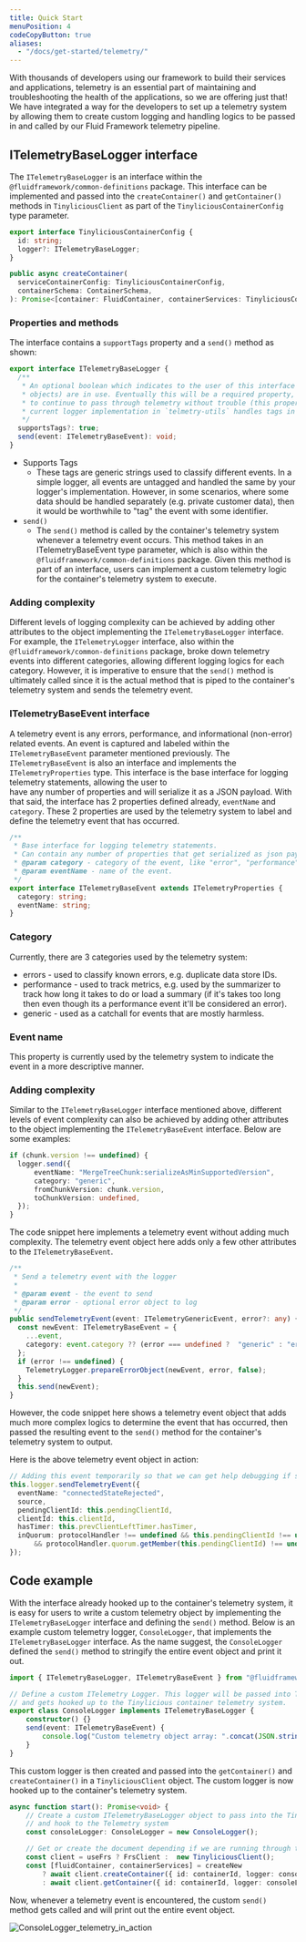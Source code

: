 ```yaml
---
title: Quick Start
menuPosition: 4
codeCopyButton: true
aliases:
  - "/docs/get-started/telemetry/"
---
```



With thousands of developers using our framework to build their services and applications, telemetry is an essential part of maintaining and troubleshooting the health of the applications, so we are offering just that! We have integrated a way for the developers to set up a telemetry system by allowing them to create custom logging and handling logics to be passed in and called by our Fluid Framework telemetry pipeline.

## ITelemetryBaseLogger interface

The `ITelemetryBaseLogger` is an interface within the `@fluidframework/common-definitions` package. This interface can be implemented and passed into the `createContainer()` and `getContainer()` methods in `TinyliciousClient` as part of the `TinyliciousContainerConfig` type parameter.

```ts
export interface TinyliciousContainerConfig {
  id: string;
  logger?: ITelemetryBaseLogger;
}
```

```ts
public async createContainer(
  serviceContainerConfig: TinyliciousContainerConfig,
  containerSchema: ContainerSchema,
): Promise<[container: FluidContainer, containerServices: TinyliciousContainerServices]>
```


### Properties and methods

The interface contains a `supportTags` property and a `send()` method as shown:

```ts
export interface ITelemetryBaseLogger {
  /**
   * An optional boolean which indicates to the user of this interface that tags (i.e. `ITaggedTelemetryPropertyType`
   * objects) are in use. Eventually this will be a required property, but this is a stopgap that allows older hosts
   * to continue to pass through telemetry without trouble (this property will simply show up undefined), while our
   * current logger implementation in `telmetry-utils` handles tags in a separate manner.
   */
  supportsTags?: true;
  send(event: ITelemetryBaseEvent): void;
}
```

- Supports Tags
  - These tags are generic strings used to classify different events. In a simple logger, all events are untagged and handled the same by your logger's implementation. However, in some scenarios, where some data should be handled separately (e.g. private customer data), then it would be worthwhile to "tag" the event with some identifier.
- `send()`
  - The `send()` method is called by the container's telemetry system whenever a telemetry event occurs. This method takes in an ITelemetryBaseEvent type parameter, which is also within the `@fluidframework/common-definitions` package. Given this method is part of an interface, users can implement a custom telemetry logic for the container's telemetry system to execute.

### Adding complexity

Different levels of logging complexity can be achieved by adding other attributes to the object implementing the `ITelemetryBaseLogger` interface. For example, the `ITelemetryLogger` interface, also within the `@fluidframework/common-definitions` package, broke down telemetry events into different categories, allowing different logging logics for each category. However, it is imperative to ensure that the `send()` method is ultimately called since it is the actual method that is piped to the container's telemetry system and sends the telemetry event.

### ITelemetryBaseEvent interface

A telemetry event is any errors, performance, and informational (non-error) related events. An event is captured and labeled within the `ITelemetryBaseEvent` parameter mentioned previously. The `ITelemetryBaseEvent` is also an interface and implements the `ITelemetryProperties` type. This interface is the base interface for logging telemetry statements, allowing the user to have any number of properties and will serialize it as a JSON payload. With that said, the interface has 2 properties defined already, `eventName` and `category`. These 2 properties are used by the telemetry system to label and define the telemetry event that has occurred.

```ts
/**
 * Base interface for logging telemetry statements.
 * Can contain any number of properties that get serialized as json payload.
 * @param category - category of the event, like "error", "performance", "generic", etc.
 * @param eventName - name of the event.
 */
export interface ITelemetryBaseEvent extends ITelemetryProperties {
  category: string;
  eventName: string;
}
```

### Category

Currently, there are 3 categories used by the telemetry system:

- errors - used to classify known errors, e.g. duplicate data store IDs.
- performance - used to track metrics, e.g. used by the summarizer to track how long it takes to do or load a summary (if it's takes too long then even though its a performance event it'll be considered an error).
- generic - used as a catchall for events that are mostly harmless.

### Event name

This property is currently used by the telemetry system to indicate the event in a more descriptive manner.

### Adding complexity

Similar to the `ITelemetryBaseLogger` interface mentioned above, different levels of event complexity can also be achieved by adding other attributes to the object implementing the `ITelemetryBaseEvent` interface. Below are some examples:

```ts
if (chunk.version !== undefined) {
  logger.send({
      eventName: "MergeTreeChunk:serializeAsMinSupportedVersion",
      category: "generic",
      fromChunkVersion: chunk.version,
      toChunkVersion: undefined,
  });
}
```

The code snippet here implements a telemetry event without adding much complexity. The telemetry event object here adds only a few other attributes to the `ITelemetryBaseEvent`.

```ts
/**
 * Send a telemetry event with the logger
 *
 * @param event - the event to send
 * @param error - optional error object to log
 */
public sendTelemetryEvent(event: ITelemetryGenericEvent, error?: any) {
  const newEvent: ITelemetryBaseEvent = {
    ...event,
    category: event.category ?? (error === undefined ?  "generic" : "error"),
  };
  if (error !== undefined) {
    TelemetryLogger.prepareErrorObject(newEvent, error, false);
  }
  this.send(newEvent);
}
```

However, the code snippet here shows a telemetry event object that adds much more complex logics to determine the event that has occurred, then passed the resulting event to the `send()` method for the container's telemetry system to output.

Here is the above telemetry event object in action:

```ts
// Adding this event temporarily so that we can get help debugging if something goes wrong.
this.logger.sendTelemetryEvent({
  eventName: "connectedStateRejected",
  source,
  pendingClientId: this.pendingClientId,
  clientId: this.clientId,
  hasTimer: this.prevClientLeftTimer.hasTimer,
  inQuorum: protocolHandler !== undefined && this.pendingClientId !== undefined
      && protocolHandler.quorum.getMember(this.pendingClientId) !== undefined,
});
```

## Code example

With the interface already hooked up to the container's telemetry system, it is easy for users to write a custom telemetry object by implementing the `ITelemetryBaseLogger` interface and defining the `send()` method. Below is an example custom telemetry logger, `ConsoleLogger`, that implements the `ITelemetryBaseLogger` interface. As the name suggest, the `ConsoleLogger` defined the `send()` method to stringify the entire event object and print it out.

```ts
import { ITelemetryBaseLogger, ITelemetryBaseEvent } from "@fluidframework/common-definitions";

// Define a custom ITelemetry Logger. This logger will be passed into TinyliciousClient
// and gets hooked up to the Tinylicious container telemetry system.
export class ConsoleLogger implements ITelemetryBaseLogger {
    constructor() {}
    send(event: ITelemetryBaseEvent) {
        console.log("Custom telemetry object array: ".concat(JSON.stringify(event)));
    }
}
```

This custom logger is then created and passed into the `getContainer()` and `createContainer()` in a `TinyliciousClient` object. The custom logger is now hooked up to the container's telemetry system.

```ts
async function start(): Promise<void> {
    // Create a custom ITelemetryBaseLogger object to pass into the Tinylicious container
    // and hook to the Telemetry system
    const consoleLogger: ConsoleLogger = new ConsoleLogger();

    // Get or create the document depending if we are running through the create new flow
    const client = useFrs ? FrsClient :  new TinyliciousClient();
    const [fluidContainer, containerServices] = createNew
        ? await client.createContainer({ id: containerId, logger: consoleLogger }, containerSchema)
        : await client.getContainer({ id: containerId, logger: consoleLogger }, containerSchema);
```

Now, whenever a telemetry event is encountered, the custom `send()` method gets called and will print out the entire event object.

![ConsoleLogger_telemetry_in_action](/images/ConsoleLogger_telemetry_in_action.png "ConsoleLogger_telemetry_in_action")


